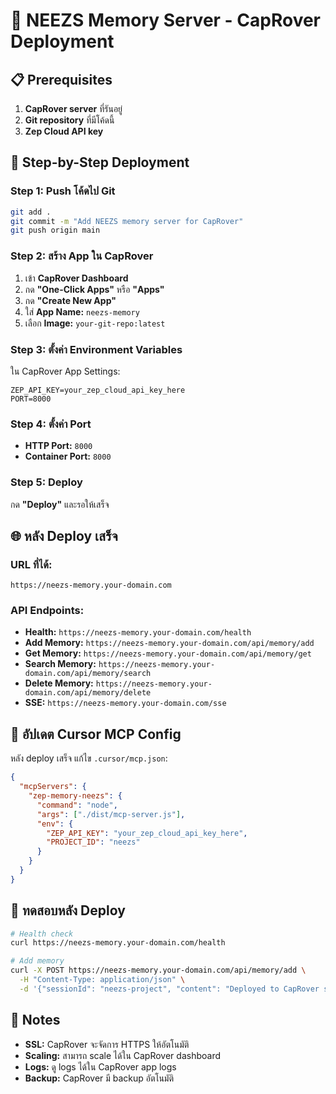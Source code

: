 # 🚀 NEEZS Memory Server - CapRover Deployment

## 📋 Prerequisites

1. **CapRover server** ที่รันอยู่
2. **Git repository** ที่มีโค้ดนี้
3. **Zep Cloud API key**

## 🔧 Step-by-Step Deployment

### **Step 1: Push โค้ดไป Git**
```bash
git add .
git commit -m "Add NEEZS memory server for CapRover"
git push origin main
```

### **Step 2: สร้าง App ใน CapRover**

1. เข้า **CapRover Dashboard**
2. กด **"One-Click Apps"** หรือ **"Apps"**
3. กด **"Create New App"**
4. ใส่ **App Name:** `neezs-memory`
5. เลือก **Image:** `your-git-repo:latest`

### **Step 3: ตั้งค่า Environment Variables**

ใน CapRover App Settings:
```
ZEP_API_KEY=your_zep_cloud_api_key_here
PORT=8000
```

### **Step 4: ตั้งค่า Port**

- **HTTP Port:** `8000`
- **Container Port:** `8000`

### **Step 5: Deploy**

กด **"Deploy"** และรอให้เสร็จ

## 🌐 หลัง Deploy เสร็จ

### **URL ที่ได้:**
```
https://neezs-memory.your-domain.com
```

### **API Endpoints:**
- **Health:** `https://neezs-memory.your-domain.com/health`
- **Add Memory:** `https://neezs-memory.your-domain.com/api/memory/add`
- **Get Memory:** `https://neezs-memory.your-domain.com/api/memory/get`
- **Search Memory:** `https://neezs-memory.your-domain.com/api/memory/search`
- **Delete Memory:** `https://neezs-memory.your-domain.com/api/memory/delete`
- **SSE:** `https://neezs-memory.your-domain.com/sse`

## 🔄 อัปเดต Cursor MCP Config

หลัง deploy เสร็จ แก้ไข `.cursor/mcp.json`:

```json
{
  "mcpServers": {
    "zep-memory-neezs": {
      "command": "node",
      "args": ["./dist/mcp-server.js"],
      "env": {
        "ZEP_API_KEY": "your_zep_cloud_api_key_here",
        "PROJECT_ID": "neezs"
      }
    }
  }
}
```

## 🧪 ทดสอบหลัง Deploy

```bash
# Health check
curl https://neezs-memory.your-domain.com/health

# Add memory
curl -X POST https://neezs-memory.your-domain.com/api/memory/add \
  -H "Content-Type: application/json" \
  -d '{"sessionId": "neezs-project", "content": "Deployed to CapRover successfully!"}'
```

## 📝 Notes

- **SSL:** CapRover จะจัดการ HTTPS ให้อัตโนมัติ
- **Scaling:** สามารถ scale ได้ใน CapRover dashboard
- **Logs:** ดู logs ได้ใน CapRover app logs
- **Backup:** CapRover มี backup อัตโนมัติ
